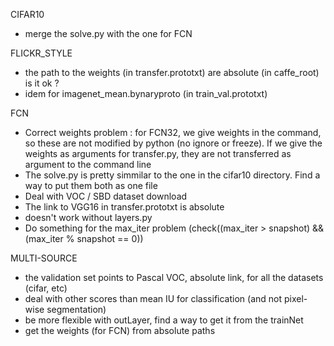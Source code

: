 CIFAR10
- merge the solve.py with the one for FCN

FLICKR_STYLE
- the path to the weights (in transfer.prototxt) are absolute (in caffe_root) is it ok ?
- idem for imagenet_mean.bynaryproto (in train_val.prototxt)

FCN
- Correct weights problem : for FCN32, we give weights in the command, so these are not modified by python (no ignore or freeze). If we give the weights as arguments for transfer.py, they are not transferred as argument to the command line
- The solve.py is pretty simmilar to the one in the cifar10 directory. Find a way to put them both as one file
- Deal with VOC / SBD dataset download
- The link to VGG16 in transfer.prototxt is absolute
- doesn't work without layers.py
- Do something for the max_iter problem (check((max_iter > snapshot) && (max_iter % snapshot == 0))

MULTI-SOURCE
- the validation set points to Pascal VOC, absolute link, for all the datasets (cifar, etc)
- deal with other scores than mean IU for classification (and not pixel-wise segmentation)
- be more flexible with outLayer, find a way to get it from the trainNet
- get the weights (for FCN) from absolute paths
